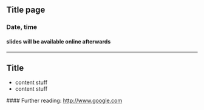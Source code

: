 ## Title page
### Date, time
#### slides will be available online afterwards

---

## Title

* content stuff
* content stuff

#### Further reading:
http://www.google.com
